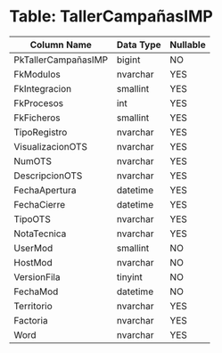 # Table: TallerCampañasIMP

| Column Name | Data Type | Nullable |
|-------------|-----------|----------|
| PkTallerCampañasIMP | bigint | NO |
| FkModulos | nvarchar | YES |
| FkIntegracion | smallint | YES |
| FkProcesos | int | YES |
| FkFicheros | smallint | YES |
| TipoRegistro | nvarchar | YES |
| VisualizacionOTS | nvarchar | YES |
| NumOTS | nvarchar | YES |
| DescripcionOTS | nvarchar | YES |
| FechaApertura | datetime | YES |
| FechaCierre | datetime | YES |
| TipoOTS | nvarchar | YES |
| NotaTecnica | nvarchar | YES |
| UserMod | smallint | NO |
| HostMod | nvarchar | NO |
| VersionFila | tinyint | NO |
| FechaMod | datetime | NO |
| Territorio | nvarchar | YES |
| Factoria | nvarchar | YES |
| Word | nvarchar | YES |
